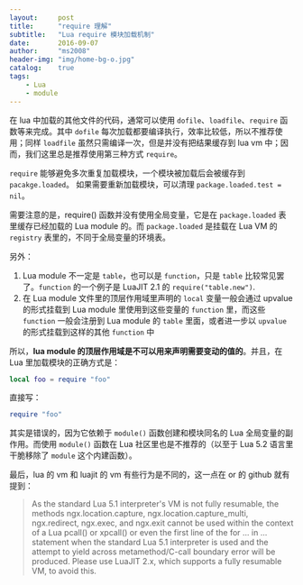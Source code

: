 ```yaml
---
layout:     post
title:      "require 理解"
subtitle:   "Lua require 模块加载机制"
date:       2016-09-07
author:     "ms2008"
header-img: "img/home-bg-o.jpg"
catalog:    true
tags:
    - Lua
    - module
---
```


在 lua 中加载的其他文件的代码，通常可以使用 `dofile`、`loadfile`、`require` 函数等来完成。其中 `dofile` 每次加载都要编译执行，效率比较低，所以不推荐使用；同样 `loadfile` 虽然只需编译一次，但是并没有把结果缓存到 lua vm 中；因而，我们这里总是推荐使用第三种方式 `require`。

`require` 能够避免多次重复加载模块，一个模块被加载后会被缓存到 `pacakge.loaded`。 如果需要重新加载模块，可以清理 `package.loaded.test = nil`。

需要注意的是，require() 函数并没有使用全局变量，它是在 `package.loaded` 表里缓存已经加载的 Lua module 的。而 `package.loaded` 是挂载在 Lua VM 的 `registry` 表里的，不同于全局变量的环境表。

另外：

1. Lua module 不一定是 `table`，也可以是 `function`，只是 `table` 比较常见罢了。`function` 的一个例子是 LuaJIT 2.1 的 `require("table.new")`.
2. 在 Lua module 文件里的顶层作用域里声明的 `local` 变量一般会通过 upvalue 的形式挂载到 Lua module 里使用到这些变量的 `function` 里，而这些 `function` 一般会注册到 Lua module 的 `table` 里面，或者进一步以 `upvalue` 的形式挂载到这样的其他 `function` 中

所以，**lua module 的顶层作用域是不可以用来声明需要变动的值的**。并且，在 Lua 里加载模块的正确方式是：

```lua
local foo = require "foo"
```

直接写：

```lua
require "foo"
```

其实是错误的，因为它依赖于 `module()` 函数创建和模块同名的 Lua 全局变量的副作用。而使用 `module()` 函数在 Lua 社区里也是不推荐的（以至于 Lua 5.2 语言里干脆移除了 `module` 这个内建函数）。

最后，lua 的 vm 和 luajit 的 vm 有些行为是不同的，这一点在 or 的 github 就有提到：

> As the standard Lua 5.1 interpreter's VM is not fully resumable, the methods ngx.location.capture, ngx.location.capture_multi, ngx.redirect, ngx.exec, and ngx.exit cannot be used within the context of a Lua pcall() or xpcall() or even the first line of the for ... in ... statement when the standard Lua 5.1 interpreter is used and the attempt to yield across metamethod/C-call boundary error will be produced. Please use LuaJIT 2.x, which supports a fully resumable VM, to avoid this.
